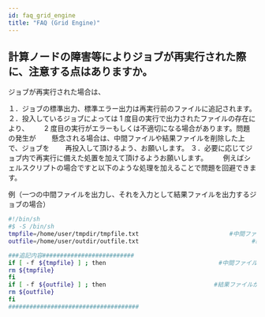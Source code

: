 ```yaml
---
id: faq_grid_engine
title: "FAQ (Grid Engine)"
---
```



## 計算ノードの障害等によりジョブが再実行された際に、注意する点はありますか。

ジョブが再実行された場合は、

１．ジョブの標準出力、標準エラー出力は再実行前のファイルに追記されます。
２．投入しているジョブによっては 1 度目の実行で出力されたファイルの存在により、
　　2 度目の実行がエラーもしくは不適切になる場合があります。問題の発生が
　　懸念される場合は、中間ファイルや結果ファイルを削除した上で、ジョブを
　　再投入して頂けるよう、お願いします。
３．必要に応じてジョブ内で再実行に備えた処置を加えて頂けるようお願いします。
　　例えばシェルスクリプトの場合ですと以下のような処理を加えることで問題を回避できます。

 

例（一つの中間ファイルを出力し、それを入力として結果ファイルを出力するジョブの場合）

```bash
#!/bin/sh
#$ -S /bin/sh
tmpfile=/home/user/tmpdir/tmpfile.txt　                        #中間ファイルを指定
outfile=/home/user/outdir/outfile.txt                                #結果ファイルを指定

###追記内容##########################
if [ -ｆ ${tmpfile} ] ; then　　　　　　　　    　             #中間ファイルが存在すれば削除
rm ${tmpfile}
fi
if [ -ｆ ${outfile} ] ; then　　　　　　　　　   　           #結果ファイルが存在すれば削除
rm ${outfile}
fi
#####################################
```


